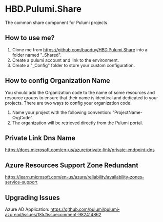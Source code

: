 # HBD.Pulumi.Share
The common share component for Pulumi projects

## How to use me?
1. Clone me from https://github.com/baoduy/HBD.Pulumi.Share into a folder named "_Shared".
2. Create a pulumi account and link to the environment.
3. Create a "_Config" folder to store your custom configuration.

## How to config Organization Name
You should add the Organization code to the name of some resources and resource groups to ensure that their name is identical and dedicated to your projects.
There are two ways to config your organization code.

1. Name your project with the following convention: "ProjectName-OrgCode".
2. The organization will be retrieved directly from the Pulumi portal.

## Private Link Dns Name
https://docs.microsoft.com/en-us/azure/private-link/private-endpoint-dns

## Azure Resources Support Zone Redundant
https://learn.microsoft.com/en-us/azure/reliability/availability-zones-service-support

## Upgrading Issues
Azure AD Application: https://github.com/pulumi/pulumi-azuread/issues/185#issuecomment-982414862